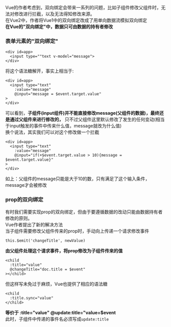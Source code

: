 Vue的作者考虑到，双向绑定会带来一系列的问题，比如子组件修改父组件时，无法对修改进行拦截，以及无法得知修改来源。<br>
在Vue2中，作者将Vue1中的双向绑定改成了用单向数据流模拟双向绑定<br>
**在Vue的"双向绑定"中，数据只可由数据的持有者修改**
### 表单元素的"双向绑定"
```
<div id=app>
  <input type=""text v-model="message">
</div>
```
将这个语法糖解开，事实上相当于:
```
<div id=app>
  <input type="text"
    :value="message"
    @input="message = $event.target.value"
>
</div>
```
可以看到，**子组件(input组件)并不能直接修改message(父组件的数据)，最终还是通过父组件来进行修改的，**
只不过父组件这里默认修改了发生的任何变动(相当于input触发的事件中传来什么值，message就改为什么值)<br>
换个说法，其实我们可以对这个修改做一个拦截
```
<div id=app>
  <input type="text"
    :value="message"
    @input="if(+$event.target.value > 10){message = $event.target.value}"
>
</div>
```
如上：父组件的message只能是大于10的数，只有满足了这个输入条件，message才会被修改

### prop的双向绑定
有时我们需要实现prop的双向绑定，但由于要遵循数据的改动只能由数据持有者修改的原则。<br>
Vue作者提出了新的解决方法<br>
当子组件需要修改父组件传来的prop时，手动向上传递一个请求修改事件
```
this.$emit('changeTitle', newValue)
```
**由父组件处理这个请求事件，将prop修改为子组件传来的值**
```
<child
  :title="value"
  @changeTitle="doc.title = $event"
></child>
```

但这样写未免过于麻烦，Vue也提供了相应的语法糖
```
<child
  :title.sync="value"
</child>
```
**等价于 :title="value" @update:title="value=$event**<br>
此时，子组件中传递的事件名必须写成```update:title```
